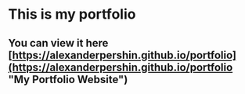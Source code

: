 # This is my portfolio
## You can view it here [https://alexanderpershin.github.io/portfolio](https://alexanderpershin.github.io/portfolio "My Portfolio Website")

